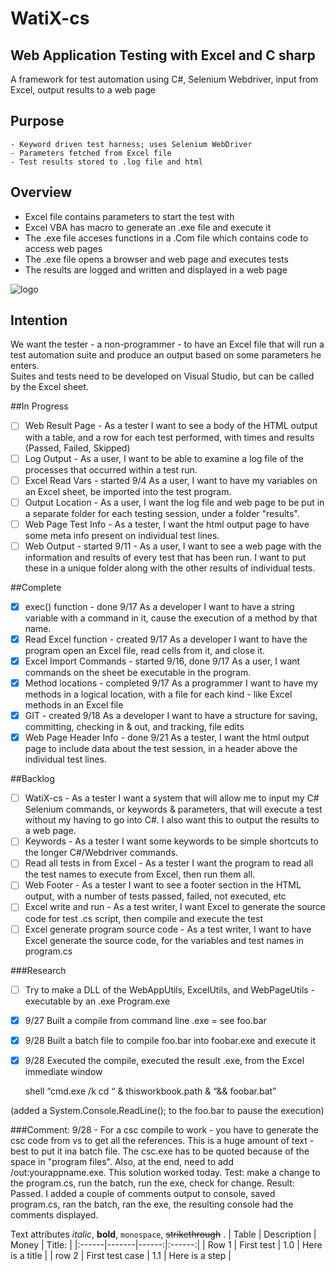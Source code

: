 # WatiX-cs
## Web Application Testing with Excel and C sharp
A framework for test automation using C#, Selenium Webdriver, input from Excel, output results to a web page

## Purpose       
	- Keyword driven test harness; uses Selenium WebDriver
	- Parameters fetched from Excel file
	- Test results stored to .log file and html

## Overview
* Excel file contains parameters to start the test with
* Excel VBA has macro to generate an .exe file and execute it
* The .exe file acceses functions in a .Com file which contains code to access web pages
* The .exe file opens a browser and web page and executes tests
* The results are logged and written and displayed in a web page

![logo](http://www.gluefish.com/watix/watix-flow.png "")

## Intention
We want the tester - a non-programmer - to have an Excel file that will run a test automation suite and produce an output based on some parameters he enters.  
Suites and tests need to be developed on Visual Studio, but can be called by the Excel sheet.

##In Progress

- [ ] Web Result Page - 
	As a tester I want to see a body of the HTML output with a table, and a row for each test performed, with times and 			results (Passed, Failed, Skipped)
- [ ] Log Output - 
	As a user, I want to be able to examine a log file of the processes that occurred within a test run.
- [ ] Excel Read Vars - started 9/4
	As a user, I want to have my variables on an Excel sheet, be imported into the test program.
- [ ] Output Location -
	As a user, I want the log file and web page to be put in a separate folder for each testing session, under a 
		folder "results".
- [ ] Web Page Test Info - 
	As a tester, I want the html output page to have some meta info present on individual test lines.
- [ ] Web Output - started 9/11 - 
	As a user, I want to see a web page with the information and results of every test that has been run.
		I want to put these in a unique folder along with the other results of individual tests.
	
##Complete

- [x] exec() function - done 9/17
	As a developer I want to have a string variable with a command in it, cause the execution of a method by that
		name.
- [x] Read Excel function - created 9/17
	As a developer I want to have the program open an Excel file, read cells from it, and close it.
- [x] Excel Import Commands - started 9/16, done 9/17
	As a user, I want commands on the sheet be executable in the program.
- [x] Method locations - completed 9/17
	As a programmer I want to have my methods in a logical location, with a file for each kind - like Excel 
	methods in an Excel file	
- [x] GIT - created 9/18
	As a developer I want to have a structure for saving, committing, checking in & out, and tracking, file edits
- [x] Web Page Header Info - done 9/21
	As a tester, I want the html output page to include data about the test session, in a header above the 
		individual test lines.

##Backlog

- [ ] WatiX-cs -
	As a tester I want a system that will allow me to input my C# Selenium commands, or keywords & parameters,
	that will execute a test without my having to go into C#.  I also want this to output the results to a web
	page.
- [ ] Keywords -
	As a tester I want some keywords to be simple shortcuts to the longer C#/Webdriver commands.
- [ ] Read all tests in from Excel -
	As a tester I want the program to read all the test names to execute from Excel, then run them all.
- [ ] Web Footer -
	As a tester I want to see a footer section in the HTML output, with a number of tests passed, failed, not
	executed, etc
- [ ] Excel write and run -
	As a test writer, I want Excel to generate the source code for test .cs script, then compile and 
	execute the test
- [ ] Excel generate program source code -
 	As a test writer, I want to have Excel generate the source code, for the variables and test names in program.cs
	
###Research

- [ ] Try to make a DLL of the WebAppUtils, ExcelUtils, and WebPageUtils - executable by an .exe Program.exe
- [x] 9/27 Built a compile from command line .exe = see foo.bar
- [x] 9/28 Built a batch file to compile foo.bar into foobar.exe and execute it 
- [x] 9/28 Executed the compile, executed the result .exe, from the Excel immediate window

	shell “cmd.exe /k cd “ & thisworkbook.path & “&& foobar.bat”

(added a System.Console.ReadLine(); to the foo.bar to pause the execution)

###Comment: 
9/28 - For a csc compile to work - you have to generate the csc code from vs to get all the references.  This is a huge amount of text - best to put it ina batch file.  The csc.exe has to be quoted because of the space in "program files".  Also, at the end, need to add /out:yourappname.exe.  This solution worked today. Test: make a change to the program.cs, run the batch, run the exe, check for change. Result: Passed.  I added a couple of comments output to console, saved program.cs, ran the batch, ran the exe, the resulting console had the comments displayed.

Text attributes *italic*, **bold**, 
`monospace`, ~~strikethrough~~ .
| Table | Description | Money | Title: |
|:------|-------|------:|:------:|
| Row 1 | First test | 1.0 | Here is a title |
| row 2 | First test case | 1.1 | Here is a step |
